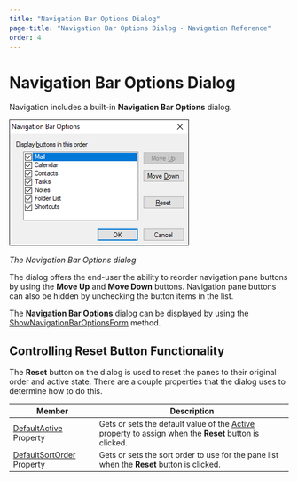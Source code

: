 ```yaml
---
title: "Navigation Bar Options Dialog"
page-title: "Navigation Bar Options Dialog - Navigation Reference"
order: 4
---
```

# Navigation Bar Options Dialog

Navigation includes a built-in **Navigation Bar Options** dialog.

![Screenshot](images/navigationbar-options-dialog.png)

*The Navigation Bar Options dialog*

The dialog offers the end-user the ability to reorder navigation pane buttons by using the **Move Up** and **Move Down** buttons.  Navigation pane buttons can also be hidden by unchecking the button items in the list.

The **Navigation Bar Options** dialog can be displayed by using the [ShowNavigationBarOptionsForm](xref:ActiproSoftware.UI.WinForms.Controls.Navigation.NavigationBar.ShowNavigationBarOptionsForm*) method.

## Controlling Reset Button Functionality

The **Reset** button on the dialog is used to reset the panes to their original order and active state.  There are a couple properties that the dialog uses to determine how to do this.

| Member | Description |
|-----|-----|
| [DefaultActive](xref:ActiproSoftware.UI.WinForms.Controls.Navigation.NavigationPane.DefaultActive) Property | Gets or sets the default value of the [Active](xref:ActiproSoftware.UI.WinForms.Controls.Navigation.NavigationPane.Active) property to assign when the **Reset** button is clicked. |
| [DefaultSortOrder](xref:ActiproSoftware.UI.WinForms.Controls.Navigation.NavigationPane.DefaultSortOrder) Property | Gets or sets the sort order to use for the pane list when the **Reset** button is clicked. |
